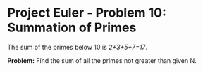 # Project Euler - Problem 10: Summation of Primes

The sum of the primes below 10 is *2+3+5+7=17*.

**Problem:** Find the sum of all the primes not greater than given N.
